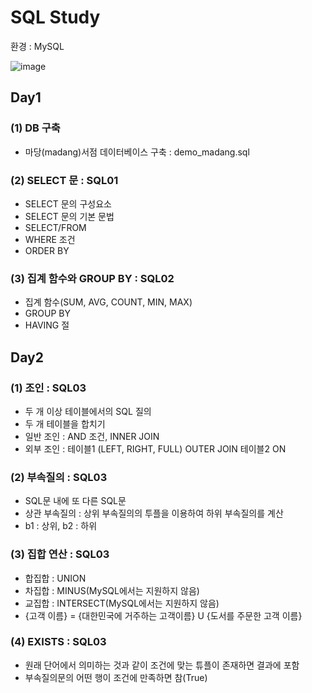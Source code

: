 # SQL Study

환경 : MySQL

![image](https://user-images.githubusercontent.com/87981867/140941119-c9dae1aa-6325-4d4d-9c2d-9e42fa5da05b.png)

## Day1

### (1) DB 구축

- 마당(madang)서점 데이터베이스 구축 : demo_madang.sql

### (2) SELECT 문 : SQL01

- SELECT 문의 구성요소
- SELECT 문의 기본 문법
- SELECT/FROM
- WHERE 조건
- ORDER BY

### (3) 집계 함수와 GROUP BY : SQL02

- 집계 함수(SUM, AVG, COUNT, MIN, MAX)
- GROUP BY
- HAVING 절

## Day2

### (1) 조인 : SQL03

- 두 개 이상 테이블에서의 SQL 질의
- 두 개 테이블을 합치기
- 일반 조인 : AND 조건, INNER JOIN
- 외부 조인 : 테이블1 (LEFT, RIGHT, FULL) OUTER JOIN 테이블2 ON

### (2) 부속질의 : SQL03

- SQL문 내에 또 다른 SQL문
- 상관 부속질의 : 상위 부속질의의 투플을 이용하여 하위 부속질의를 계산
- b1 : 상위, b2 : 하위

### (3) 집합 연산 : SQL03

- 합집합 : UNION
- 차집합 : MINUS(MySQL에서는 지원하지 않음)
- 교집합 : INTERSECT(MySQL에서는 지원하지 않음)
- {고객 이름} = {대한민국에 거주하는 고객이름} U {도서를 주문한 고객 이름}

### (4) EXISTS : SQL03

- 원래 단어에서 의미하는 것과 같이 조건에 맞는 튜플이 존재하면 결과에 포함
- 부속질의문의 어떤 행이 조건에 만족하면 참(True)
